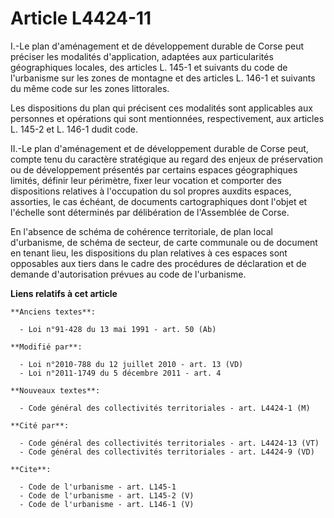# Article L4424-11

I.-Le plan d'aménagement et de développement durable de Corse peut préciser les modalités d'application, adaptées aux
particularités géographiques locales, des articles L. 145-1 et suivants du code de l'urbanisme sur les zones de montagne et
des articles L. 146-1 et suivants du même code sur les zones littorales. 

Les dispositions du plan qui précisent ces modalités sont applicables aux personnes et opérations qui sont mentionnées,
respectivement, aux articles L. 145-2 et L. 146-1 dudit code. 

II.-Le plan d'aménagement et de développement durable de Corse peut, compte tenu du caractère stratégique au regard des
enjeux de préservation ou de développement présentés par certains espaces géographiques limités, définir leur périmètre,
fixer leur vocation et comporter des dispositions relatives à l'occupation du sol propres auxdits espaces, assorties, le cas
échéant, de documents cartographiques dont l'objet et l'échelle sont déterminés par délibération de l'Assemblée de Corse. 

En l'absence de schéma de cohérence territoriale, de plan local d'urbanisme, de schéma de secteur, de carte communale ou de
document en tenant lieu, les dispositions du plan relatives à ces espaces sont opposables aux tiers dans le cadre des
procédures de déclaration et de demande d'autorisation prévues au code de l'urbanisme.

**Liens relatifs à cet article**

	**Anciens textes**:

	  - Loi n°91-428 du 13 mai 1991 - art. 50 (Ab)

	**Modifié par**:

	  - Loi n°2010-788 du 12 juillet 2010 - art. 13 (VD)
	  - Loi n°2011-1749 du 5 décembre 2011 - art. 4

	**Nouveaux textes**:

	  - Code général des collectivités territoriales - art. L4424-1 (M)

	**Cité par**:

	  - Code général des collectivités territoriales - art. L4424-13 (VT)
	  - Code général des collectivités territoriales - art. L4424-9 (VD)

	**Cite**:

	  - Code de l'urbanisme - art. L145-1
	  - Code de l'urbanisme - art. L145-2 (V)
	  - Code de l'urbanisme - art. L146-1 (V)
